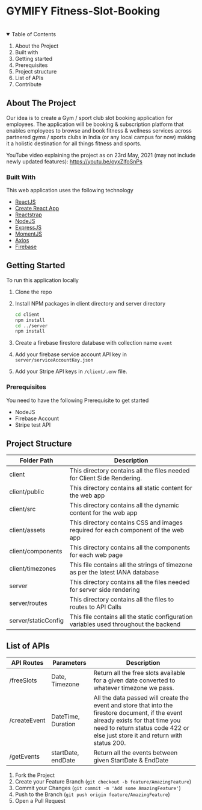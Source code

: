 # GYMIFY Fitness-Slot-Booking

<!-- PROJECT LOGO -->
<br />

<!-- TABLE OF CONTENTS -->
<details open="open">
  <summary>Table of Contents</summary>
  <ol>
    <li>About the Project</li>
    <li>Built with</li>
    <li>Getting started</li>
    <li>Prerequisites</li>
    <li>Project structure</li>
    <li>List of APIs</li>
    <li>Contribute</li>
  </ol>
</details>

<!-- ABOUT THE PROJECT -->

## About The Project

Our idea is to create a Gym / sport club slot booking application for employees. The application will be booking & subscription platform that enables employees to browse and book fitness & wellness services across partnered gyms / sports clubs in India (or any local campus for now) making it a holistic destination for all things fitness and sports.

YouTube video explaining the project as on 23rd May, 2021 (may not include newly updated features): https://youtu.be/oyxZlfoSnPs

### Built With

This web application uses the following technology

- [ReactJS](https://reactjs.org)
- [Create React App](https://create-react-app.dev/)
- [Reactstrap](https://reactstrap.github.io/)
- [NodeJS](https://nodejs.org)
- [ExpressJS](https://expressjs.com/)
- [MomentJS](https://momentjs.com/)
- [Axios](https://www.npmjs.com/package/axios)
- [Firebase](https://firebase.google.com/)

<!-- GETTING STARTED -->

## Getting Started

To run this application locally

1. Clone the repo

2. Install NPM packages in client directory and server directory
   ```sh
   cd client
   npm install
   cd ../server
   npm install
   ```
3. Create a firebase firestore database with collection name `event`
4. Add your firebase service account API key in `server/serviceAccountKey.json`
5. Add your Stripe API keys in `/client/.env` file.

### Prerequisites

You need to have the following Prerequisite to get started

- NodeJS
- Firebase Account
- Stripe test API

## Project Structure

| Folder Path         | Description                                                                           |
| ------------------- | ------------------------------------------------------------------------------------- |
| client              | This directory contains all the files needed for Client Side Rendering.               |
| client/public       | This directory contains all static content for the web app                            |
| client/src          | This directory contains all the dynamic content for the web app                       |
| client/assets       | This directory contains CSS and images required for each component of the web app     |
| client/components   | This directory contains all the components for each web page                          |
| client/timezones    | This file contains all the strings of timezone as per the latest IANA database        |
| server              | This directory contains all the files needed for server side rendering                |
| server/routes       | This directory contains all the files to routes to API Calls                          |
| server/staticConfig | This file contains all the static configuration variables used throughout the backend |

## List of APIs

| API Routes   | Parameters         | Description                                                                                                                                                                                                          |
| ------------ | ------------------ | -------------------------------------------------------------------------------------------------------------------------------------------------------------------------------------------------------------------- |
| /freeSlots   | Date, Timezone     | Return all the free slots available for a given date converted to whatever timezone we pass.                                                                                                                         |
| /createEvent | DateTime, Duration | All the data passed will create the event and store that into the firestore document, if the event already exists for that time you need to return status code 422 or else just store it and return with status 200. |
| /getEvents   | startDate, endDate | Return all the events between given StartDate & EndDate                                                                                                                                                              |

<!-- CONTRIBUTING -->

1. Fork the Project
2. Create your Feature Branch (`git checkout -b feature/AmazingFeature`)
3. Commit your Changes (`git commit -m 'Add some AmazingFeature'`)
4. Push to the Branch (`git push origin feature/AmazingFeature`)
5. Open a Pull Request
